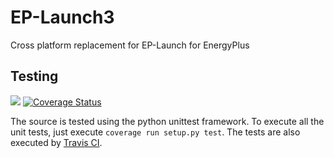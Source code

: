 # EP-Launch3
Cross platform replacement for EP-Launch for EnergyPlus


## Testing 
[![](https://travis-ci.org/NREL/EP-Launch.svg?branch=master)](https://travis-ci.org/NREL/EP-Launch)
[![Coverage Status](https://coveralls.io/repos/github/NREL/EP-Launch/badge.svg?branch=master)](https://coveralls.io/github/NREL/EP-Launch?branch=master)

The source is tested using the python unittest framework.  To execute all the unit tests, just execute `coverage run setup.py test`.  The tests are also executed by [Travis CI](https://travis-ci.org/NREL/EP-Launch).
